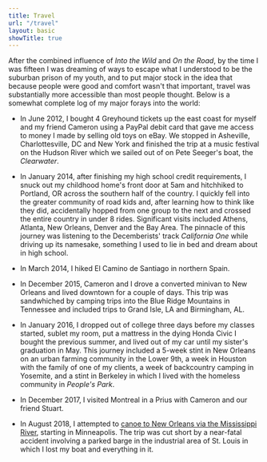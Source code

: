 ```yaml
---
title: Travel
url: "/travel"
layout: basic
showTitle: true
---
```


After the combined influence of *Into the Wild* and *On the Road*, by the time I was fifteen I was dreaming of ways to escape what I understood to be the suburban prison of my youth, and to put major stock in the idea that because people were good and comfort wasn't that important, travel was substantially more accessible than most people thought. Below is a somewhat complete log of my major forays into the world:

* In June 2012, I bought 4 Greyhound tickets up the east coast for myself and my friend Cameron using a PayPal debit card that gave me access to money I made by selling old toys on eBay. We stopped in Asheville, Charlottesville, DC and New York and finished the trip at a music festival on the Hudson River which we sailed out of on Pete Seeger's boat, the *Clearwater*.

* In January 2014, after finishing my high school credit requirements, I snuck out my childhood home's front door at 5am and hitchhiked to Portland, OR across the southern half of the country. I quickly fell into the greater community of road kids and, after learning how to think like they did, accidentally hopped from one group to the next and crossed the entire country in under 8 rides. Significant visits included Athens, Atlanta, New Orleans, Denver and the Bay Area. The pinnacle of this journey was listening to the Decemberists' track *California One* while driving up its namesake, something I used to lie in bed and dream about in high school.

* In March 2014, I hiked El Camino de Santiago in northern Spain. 

* In December 2015, Cameron and I drove a converted minivan to New Orleans and lived downtown for a couple of days. This trip was sandwhiched by camping trips into the Blue Ridge Mountains in Tennessee and included trips  to Grand Isle, LA and Birmingham, AL.

* In January 2016, I dropped out of college three days before my classes started, sublet my room, put a mattress in the dying Honda Civic I bought the previous summer, and lived out of my car until my sister's graduation in May. This journey included a 5-week stint in New Orleans on an urban farming community in the Lower 9th, a week in Houston with the family of one of my clients, a week of backcountry camping in Yosemite, and a stint in Berkeley in which I lived with the homeless community in *People's Park*.

* In December 2017, I visited Montreal in a Prius with Cameron and our friend Stuart.

* In August 2018, I attempted to [canoe to New Orleans via the Mississippi River](/mississippi.html), starting in Minneapolis. The trip was cut short by a near-fatal accident involving a parked barge in the industrial area of St. Louis in which I lost my boat and everything in it.

